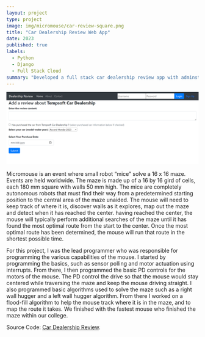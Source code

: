 ```yaml
---
layout: project
type: project
image: img/micromouse/car-review-square.png
title: "Car Dealership Review Web App"
date: 2023
published: true
labels:
  - Python
  - Django
  - Full Stack Cloud
summary: "Developed a full stack car dealership review app with adminstration and login capabilities."
---
```


<div class="text-center p-4">
  <img src="../img/micromouse/dealership_review_submission.png" class="img-thumbnail" >
</div>

Micromouse is an event where small robot “mice” solve a 16 x 16 maze.  Events are held worldwide.  The maze is made up of a 16 by 16 gird of cells, each 180 mm square with walls 50 mm high.  The mice are completely autonomous robots that must find their way from a predetermined starting position to the central area of the maze unaided.  The mouse will need to keep track of where it is, discover walls as it explores, map out the maze and detect when it has reached the center.  having reached the center, the mouse will typically perform additional searches of the maze until it has found the most optimal route from the start to the center.  Once the most optimal route has been determined, the mouse will run that route in the shortest possible time.

For this project, I was the lead programmer who was responsible for programming the various capabilities of the mouse.  I started by programming the basics, such as sensor polling and motor actuation using interrupts.  From there, I then programmed the basic PD controls for the motors of the mouse.  The PD control the drive so that the mouse would stay centered while traversing the maze and keep the mouse driving straight.  I also programmed basic algorithms used to solve the maze such as a right wall hugger and a left wall hugger algorithm.  From there I worked on a flood-fill algorithm to help the mouse track where it is in the maze, and to map the route it takes.  We finished with the fastest mouse who finished the maze within our college.

Source Code: [Car Dealership Review](https://github.com/kreyeshuynh5/agfzb-CloudAppDevelopment_Capstone).
